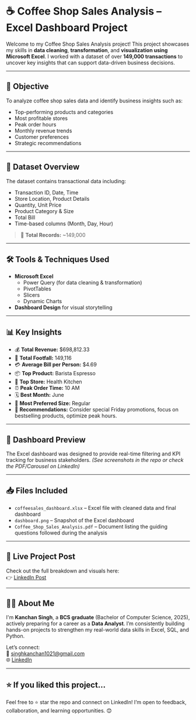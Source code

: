 # ☕ Coffee Shop Sales Analysis – Excel Dashboard Project

Welcome to my Coffee Shop Sales Analysis project! This project showcases my skills in **data cleaning**, **transformation**, and **visualization using Microsoft Excel**. I worked with a dataset of over **149,000 transactions** to uncover key insights that can support data-driven business decisions.

---

## 📌 Objective

To analyze coffee shop sales data and identify business insights such as:
- Top-performing products and categories
- Most profitable stores
- Peak order hours
- Monthly revenue trends
- Customer preferences
- Strategic recommendations

---

## 📁 Dataset Overview

The dataset contains transactional data including:
- Transaction ID, Date, Time  
- Store Location, Product Details  
- Quantity, Unit Price  
- Product Category & Size  
- Total Bill  
- Time-based columns (Month, Day, Hour)

> 🔢 **Total Records:** ~149,000  

---

## 🛠 Tools & Techniques Used

- **Microsoft Excel**
  - Power Query (for data cleaning & transformation)
  - PivotTables
  - Slicers
  - Dynamic Charts
- **Dashboard Design** for visual storytelling

---

## 📊 Key Insights

- 💰 **Total Revenue:** $698,812.33  
- 👥 **Total Footfall:** 149,116  
- 💳 **Average Bill per Person:** $4.69  
- 📦 **Top Product:** Barista Espresso  
- 🏬 **Top Store:** Health Kitchen  
- ⏰ **Peak Order Time:** 10 AM  
- 🗓 **Best Month:** June  
- 🧾 **Most Preferred Size:** Regular  
- 🧠 **Recommendations:** Consider special Friday promotions, focus on bestselling products, optimize peak hours.

---

## 📸 Dashboard Preview

The Excel dashboard was designed to provide real-time filtering and KPI tracking for business stakeholders. *(See screenshots in the repo or check the PDF/Carousel on LinkedIn)*

---

## 📥 Files Included

- `coffeesales_dashboard.xlsx` – Excel file with cleaned data and final dashboard  
- `dashboard.png` – Snapshot of the Excel dashboard  
- `Coffee_Shop_Sales_Analysis.pdf` – Document listing the guiding questions followed during the analysis
---

## 🔗 Live Project Post

Check out the full breakdown and visuals here:  
👉 [LinkedIn Post](https://www.linkedin.com/in/kanchansinghofficial)

---

## 🙋‍♀️ About Me

I'm **Kanchan Singh**, a **BCS graduate** (Bachelor of Computer Science, 2025), actively preparing for a career as a **Data Analyst**. I’m consistently building hands-on projects to strengthen my real-world data skills in Excel, SQL, and Python.

Let’s connect:  
📧 singhkanchan1021@gmail.com  
🌐 [LinkedIn](https://www.linkedin.com/in/kanchansinghofficial)

---

## ⭐ If you liked this project...

Feel free to ⭐ star the repo and connect on LinkedIn! I’m open to feedback, collaboration, and learning opportunities. 😊
